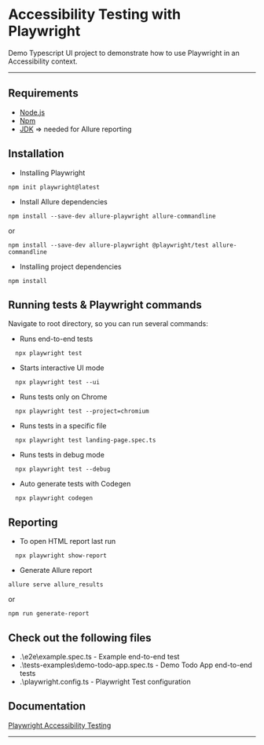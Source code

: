 # Accessibility Testing with Playwright
Demo Typescript UI project to demonstrate how to use Playwright in an Accessibility context.
___

## Requirements
- [Node.js](https://nodejs.org/)
- [Npm](https://www.npmjs.com/)
- [JDK](https://jdk.java.net/) => needed for Allure reporting

## Installation
- Installing Playwright
```
npm init playwright@latest
```

- Install Allure dependencies
```
npm install --save-dev allure-playwright allure-commandline
```
or 
```
npm install --save-dev allure-playwright @playwright/test allure-commandline
```

- Installing project dependencies
```
npm install
```

## Running tests & Playwright commands
Navigate to root directory, so you can run several commands:

- Runs end-to-end tests
```
  npx playwright test
```

-  Starts interactive UI mode  
```
  npx playwright test --ui
```

- Runs tests only on Chrome
```
  npx playwright test --project=chromium
```

- Runs tests in a specific file    

```
  npx playwright test landing-page.spec.ts
```

- Runs tests in debug mode

```
  npx playwright test --debug
``` 

- Auto generate tests with Codegen

```
  npx playwright codegen
```

## Reporting

- To open HTML report last run

```
  npx playwright show-report
```

- Generate Allure report

```
allure serve allure_results
```
or
```
npm run generate-report
```

## Check out the following files

- .\e2e\example.spec.ts - Example end-to-end test
- .\tests-examples\demo-todo-app.spec.ts - Demo Todo App end-to-end tests
- .\playwright.config.ts - Playwright Test configuration

## Documentation

[Playwright Accessibility Testing](https://playwright.dev/docs/accessibility-testing)
___


